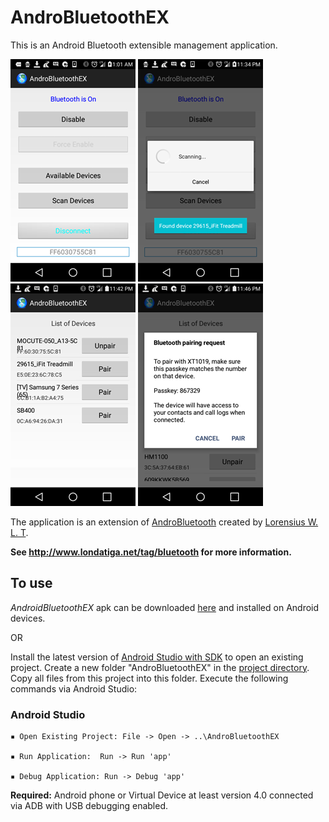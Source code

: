 # AndroBluetoothEX
This is an Android Bluetooth extensible management application.

![Example Image](https://github.com/nshid/AndroBluetoothEX/blob/master/images/android_bluetooth_discovery.png) 
![Example Image](https://github.com/nshid/AndroBluetoothEX/blob/master/images/android_bluetooth_scanning.png)
![Example Image](https://github.com/nshid/AndroBluetoothEX/blob/master/images/android_bluetooth_device_list.png)
![Example Image](https://github.com/nshid/AndroBluetoothEX/blob/master/images/android_bluetooth_pair.png)

The application is an extension of [AndroBluetooth](https://github.com/lorensiuswlt/AndroBluetooth) created by [Lorensius W. L. T](lorenz@londatiga.net). 

**See http://www.londatiga.net/tag/bluetooth for more information.**

## To use


*AndroidBluetoothEX* apk can be downloaded [here](https://github.com/nshid/AndroBluetoothEX/raw/master/app/src/main/apk/com.bazztech.androbluetoothex_v1_0.apk) and installed on Android devices.

OR

Install the latest version of [Android Studio with SDK](https://developer.android.com/studio/index.html) to open an existing project. Create a new folder "AndroBluetoothEX" in the [project directory](https://developer.android.com/studio/projects/index.html). Copy all files from this project into this folder. Execute the following commands via Android Studio:

### Android Studio

```
▪ Open Existing Project: File -> Open -> ..\AndroBluetoothEX
  
▪ Run Application:  Run -> Run 'app'

▪ Debug Application: Run -> Debug 'app'
```
**Required:** Android phone or Virtual Device at least version 4.0 connected via ADB with USB debugging enabled.
